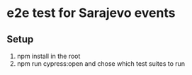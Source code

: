 # e2e test for Sarajevo events

## Setup

1. npm install in the root
2. npm run cypress:open and chose which test suites to run

